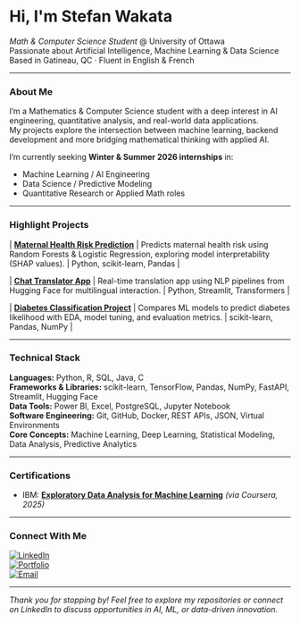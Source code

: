 # Hi, I'm **Stefan Wakata**

*Math & Computer Science Student* @ University of Ottawa  
Passionate about Artificial Intelligence, Machine Learning & Data Science  
Based in Gatineau, QC · Fluent in English & French  

---

### About Me

I’m a Mathematics & Computer Science student with a deep interest in AI engineering, quantitative analysis, and real-world data applications.  
My projects explore the intersection between machine learning, backend development and more bridging mathematical thinking with applied AI.

I’m currently seeking **Winter & Summer 2026 internships** in:
- Machine Learning / AI Engineering  
- Data Science / Predictive Modeling  
- Quantitative Research or Applied Math roles  

---

### Highlight Projects

| [**Maternal Health Risk Prediction**](https://github.com/stefanwakata/Maternal-health-risk) | Predicts maternal health risk using Random Forests & Logistic Regression, exploring model interpretability (SHAP values). | Python, scikit-learn, Pandas |

| [**Chat Translator App**](https://github.com/stefanwakata/Time-chat-translator) | Real-time translation app using NLP pipelines from Hugging Face for multilingual interaction. | Python, Streamlit, Transformers |

| [**Diabetes Classification Project**](https://github.com/stefanwakata/Diabete-prediction) | Compares ML models to predict diabetes likelihood with EDA, model tuning, and evaluation metrics. | scikit-learn, Pandas, NumPy |

---

### Technical Stack

**Languages:** Python, R, SQL, Java, C  
**Frameworks & Libraries:** scikit-learn, TensorFlow, Pandas, NumPy, FastAPI, Streamlit, Hugging Face  
**Data Tools:** Power BI, Excel, PostgreSQL, Jupyter Notebook  
**Software Engineering:** Git, GitHub, Docker, REST APIs, JSON, Virtual Environments  
**Core Concepts:** Machine Learning, Deep Learning, Statistical Modeling, Data Analysis, Predictive Analytics  

---

### Certifications

- IBM: [**Exploratory Data Analysis for Machine Learning**](https://coursera.org/verify/YM13TFLOQEDF) *(via Coursera, 2025)*   

---

### Connect With Me

[![LinkedIn](https://img.shields.io/badge/LinkedIn-Stefan%20Wakata-blue?logo=linkedin)](https://www.linkedin.com/in/stefanwakata)  
[![Portfolio](https://img.shields.io/badge/Portfolio-View%20Projects-blueviolet?logo=github)](https://stefanwakata.github.io)  
[![Email](https://img.shields.io/badge/Email-stefanwakata55%40gmail.com-red?logo=gmail)](mailto:stefanwakata55@gmail.com)  

---
*Thank you for stopping by! Feel free to explore my repositories or connect on LinkedIn to discuss opportunities in AI, ML, or data-driven innovation.*
